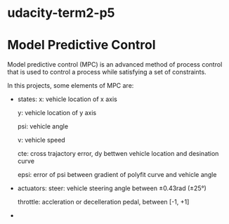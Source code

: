 # udacity-term2-p5

# Model Predictive Control
Model predictive control (MPC) is an advanced method of process control that is used to control a process while satisfying a set of constraints.

In this projects, some elements of MPC are:
- states: 
  x: vehicle location of x axis
  
  y: vehicle location of y axis
  
  psi: vehicle angle
  
  v: vehicle speed
  
  cte: cross trajactory error, dy bettwen vehicle location and desination curve
  
  epsi: error of psi between gradient of polyfit curve and vehicle angle

- actuators:
  steer: vehicle steering angle between ±0.43rad (±25°)
  
  throttle: accleration or decelleration pedal, between [-1, +1]
 
 - 
